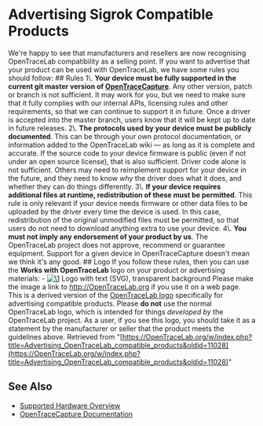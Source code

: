 # Advertising Sigrok Compatible Products

We're happy to see that manufacturers and resellers are now recognising OpenTraceLab compatibility as a selling point. If you want to advertise that your product can be used with OpenTraceLab, we have some rules you should follow: ## Rules 1\\. **Your device must be fully supported in the current git master version of [OpenTraceCapture](OpenTraceCapture.html "OpenTraceCapture")**. Any other version, patch or branch is not sufficient. It may work for you, but we need to make sure that it fully complies with our internal APIs, licensing rules and other requirements, so that we can continue to support it in future. Once a driver is accepted into the master branch, users know that it will be kept up to date in future releases. 2\\. **The protocols used by your device must be publicly documented**. This can be through your own protocol documentation, or information added to the OpenTraceLab wiki — as long as it is complete and accurate. If the source code to your device firmware is public (even if not under an open source license), that is also sufficient. Driver code alone is not sufficient. Others may need to reimplement support for your device in the future, and they need to know *why* the driver does what it does, and whether they can do things differently. 3\\. **If your device requires additional files at runtime, redistribution of these must be permitted**. This rule is only relevant if your device needs firmware or other data files to be uploaded by the driver every time the device is used. In this case, redistribution of the original unmodified files must be permitted, so that users do not need to download anything extra to use your device. 4\\. **You must not imply any endorsement of your product by us**. The OpenTraceLab project does not approve, recommend or guarantee equipment. Support for a given device in OpenTraceCapture doesn't mean we think it's any good. ## Logo If you follow these rules, then you can use the **Works with OpenTraceLab** logo on your product or advertising materials: \- 
[![\1](../../assets/hardware/general/\2)](./File:Works_with_sigrok.svg.html)
Logo with text (SVG), transparent background 
Please make the image a link to <http://OpenTraceLab.org> if you use it on a web page. This is a derived version of the [OpenTraceLab logo](Logo.html "Logo") specifically for advertising compatible products. Please **do not** use the normal OpenTraceLab logo, which is intended for things *developed by* the OpenTraceLab project. As a user, if you see this logo, you should take it as a statement by the manufacturer or seller that the product meets the guidelines above. 
Retrieved from "[https://OpenTraceLab.org/w/index.php?title=Advertising_OpenTraceLab_compatible_products&oldid=11028](https://OpenTraceLab.org/w/index.php?title=Advertising_OpenTraceLab_compatible_products&oldid=11028)"

## See Also
- [Supported Hardware Overview](../supported-hardware.md)
- [OpenTraceCapture Documentation](../../opentracecapture/overview.md)
